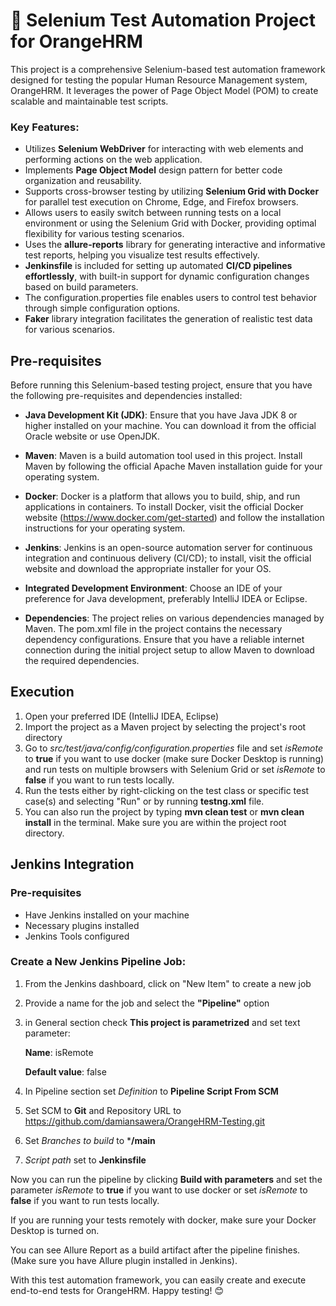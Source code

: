 # 🚀 Selenium Test Automation Project for OrangeHRM

This project is a comprehensive Selenium-based test automation framework designed for testing the popular Human Resource Management system, OrangeHRM. It leverages the power of Page Object Model (POM) to create scalable and maintainable test scripts.

### Key Features:

- Utilizes **Selenium WebDriver** for interacting with web elements and performing actions on the web application.
- Implements **Page Object Model** design pattern for better code organization and reusability.
- Supports cross-browser testing by utilizing **Selenium Grid with Docker** for parallel test execution on Chrome, Edge, and Firefox browsers.
- Allows users to easily switch between running tests on a local environment or using the Selenium Grid with Docker, providing optimal flexibility for various testing scenarios.
- Uses the **allure-reports** library for generating interactive and informative test reports, helping you visualize test results effectively.
- **Jenkinsfile** is included for setting up automated **CI/CD pipelines effortlessly**, with built-in support for dynamic configuration changes based on build parameters.
- The configuration.properties file enables users to control test behavior through simple configuration options.
- **Faker** library integration facilitates the generation of realistic test data for various scenarios.

## Pre-requisites
Before running this Selenium-based testing project, ensure that you have the following pre-requisites and dependencies installed:

- **Java Development Kit (JDK)**: Ensure that you have Java JDK 8 or higher installed on your machine. You can download it from the official Oracle website or use OpenJDK.

- **Maven**: Maven is a build automation tool used in this project. Install Maven by following the official Apache Maven installation guide for your operating system.

- **Docker**: Docker is a platform that allows you to build, ship, and run applications in containers. To install Docker, visit the official Docker website (https://www.docker.com/get-started) and follow the installation instructions for your operating system.

- **Jenkins**: Jenkins is an open-source automation server for continuous integration and continuous delivery (CI/CD); to install, visit the official website and download the appropriate installer for your OS.

- **Integrated Development Environment**: Choose an IDE of your preference for Java development, preferably IntelliJ IDEA or Eclipse.

- **Dependencies**: The project relies on various dependencies managed by Maven. The pom.xml file in the project contains the necessary dependency configurations. Ensure that you have a reliable internet connection during the initial project setup to allow Maven to download the required dependencies.

## Execution
1. Open your preferred IDE (IntelliJ IDEA, Eclipse)
2. Import the project as a Maven project by selecting the project's root directory
3. Go to *src/test/java/config/configuration.properties* file and set *isRemote* to **true** if you want to use docker (make sure Docker Desktop is running) and run tests on multiple browsers with Selenium Grid or set *isRemote* to **false** if you want to run tests locally.
4. Run the tests either by right-clicking on the test class or specific test case(s) and selecting "Run" or by running **testng.xml** file.
5. You can also run the project by typing **mvn clean test** or **mvn clean install** in the terminal. Make sure you are within the project root directory.

## Jenkins Integration
### Pre-requisites
- Have Jenkins installed on your machine
- Necessary plugins installed
- Jenkins Tools configured

### Create a New Jenkins Pipeline Job:

1. From the Jenkins dashboard, click on "New Item" to create a new job
2. Provide a name for the job and select the **"Pipeline"** option
3. in General section check **This project is parametrized** and set text parameter:

   **Name**: isRemote

   **Default value**: false
5. In Pipeline section set *Definition* to **Pipeline Script From SCM**
6. Set SCM to **Git** and Repository URL to https://github.com/damiansawera/OrangeHRM-Testing.git
7. Set *Branches to build* to ***/main**
8. *Script path* set to **Jenkinsfile**

Now you can run the pipeline by clicking **Build with parameters** and set the parameter *isRemote* to **true** if you want to use docker or set *isRemote* to **false** if you want to run tests locally.

If you are running your tests remotely with docker, make sure your Docker Desktop is turned on.

You can see Allure Report as a build artifact after the pipeline finishes. (Make sure you have Allure plugin installed in Jenkins). 


With this test automation framework, you can easily create and execute end-to-end tests for OrangeHRM. Happy testing! 😊